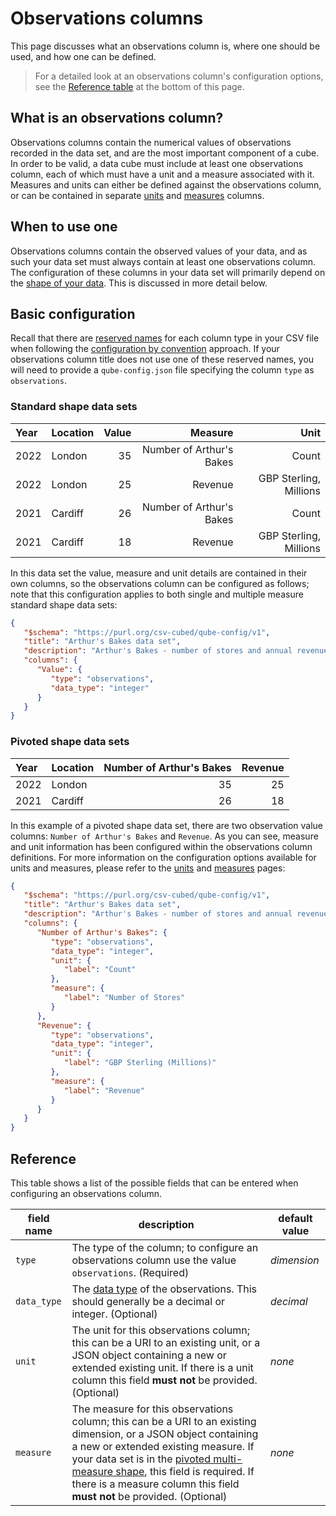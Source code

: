 # Observations columns

This page discusses what an observations column is, where one should be used, and how one can be defined.

> For a detailed look at an observations column's configuration options, see the [Reference table](#reference) at the bottom of this page.

## What is an observations column?

Observations columns contain the numerical values of observations recorded in the data set, and are the most important component of a cube. In order to be valid, a data cube must include at least one observations column, each of which must have a unit and a measure associated with it. Measures and units can either be defined against the observations column, or can be contained in separate [units](./units.md) and [measures](./measures.md) columns.

## When to use one

Observations columns contain the observed values of your data, and as such your data set must always contain at least one observations column. The configuration of these columns in your data set will primarily depend on the [shape of your data](../../../shape-data/index.md). This is discussed in more detail below.

## Basic configuration

Recall that there are [reserved names](../../convention.md#conventional-column-names) for each column type in your CSV file when following the [configuration by convention](../../convention.md) approach. If your observations column title does not use one of these reserved names, you will need to provide a `qube-config.json` file specifying the column `type` as `observations`.

### Standard shape data sets

| Year | Location | Value |                  Measure |                   Unit |
|:-----|:---------|------:|-------------------------:|-----------------------:|
| 2022 | London   |    35 | Number of Arthur's Bakes |                  Count |
| 2022 | London   |    25 |                  Revenue | GBP Sterling, Millions |
| 2021 | Cardiff  |    26 | Number of Arthur's Bakes |                  Count |
| 2021 | Cardiff  |    18 |                  Revenue | GBP Sterling, Millions |

In this data set the value, measure and unit details are contained in their own columns, so the observations column can be configured as follows; note that this configuration applies to both single and multiple measure standard shape data sets:

```json
{
   "$schema": "https://purl.org/csv-cubed/qube-config/v1",
   "title": "Arthur's Bakes data set",
   "description": "Arthur's Bakes - number of stores and annual revenue",
   "columns": {
      "Value": {
         "type": "observations",
         "data_type": "integer"
      }
   }
}
```

### Pivoted shape data sets

| Year | Location | Number of Arthur's Bakes | Revenue |
|:-----|:---------|-------------------------:|--------:|
| 2022 | London   |                       35 |      25 |
| 2021 | Cardiff  |                       26 |      18 |

In this example of a pivoted shape data set, there are two observation value columns: `Number of Arthur's Bakes` and `Revenue`. As you can see, measure and unit information has been configured within the observations column definitions. For more information on the configuration options available for units and measures, please refer to the [units](./units.md) and [measures](./measures.md) pages:

```json
{
   "$schema": "https://purl.org/csv-cubed/qube-config/v1",
   "title": "Arthur's Bakes data set",
   "description": "Arthur's Bakes - number of stores and annual revenue",
   "columns": {
      "Number of Arthur's Bakes": {
         "type": "observations",
         "data_type": "integer",
         "unit": {
            "label": "Count"
         },
         "measure": {
            "label": "Number of Stores"
         }
      },
      "Revenue": {
         "type": "observations",
         "data_type": "integer",
         "unit": {
            "label": "GBP Sterling (Millions)"
         },
         "measure": {
            "label": "Revenue"
         }
      }
   }
}
```

## Reference

This table shows a list of the possible fields that can be entered when configuring an observations column.

| **field name** | **description**                                                                                                                                                                                                                                                                                                                                                              | **default value** |
|----------------|------------------------------------------------------------------------------------------------------------------------------------------------------------------------------------------------------------------------------------------------------------------------------------------------------------------------------------------------------------------------------|-------------------|
| `type`         | The type of the column; to configure an observations column use the value `observations`. (Required)                                                                                                                                                                                                                                                                         | *dimension*       |
| `data_type`    | The [data type](https://www.w3.org/TR/2015/REC-tabular-metadata-20151217/#h-built-in-datatypes) of the observations. This should generally be a decimal or integer. (Optional)                                                                                                                                                                                               | *decimal*         |
| `unit`         | The unit for this observations column; this can be a URI to an existing unit, or a JSON object containing a new or extended existing unit. If there is a unit column this field **must not** be provided. (Optional)                                                                                                                                                         | *none*            |
| `measure`      | The measure for this observations column; this can be a URI to an existing dimension, or a JSON object containing a new or extended existing measure. If your data set is in the [pivoted multi-measure shape](../../../shape-data/pivoted-shape.md#multiple-measures), this field is required. If there is a measure column this field **must not** be provided. (Optional) | *none*            |
